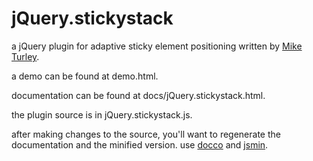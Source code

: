 jQuery.stickystack
==================

a jQuery plugin for adaptive sticky element positioning written by [Mike Turley](http://www.miketurley.com).

a demo can be found at demo.html.

documentation can be found at docs/jQuery.stickystack.html.

the plugin source is in jQuery.stickystack.js.

after making changes to the source, you'll want to regenerate the documentation and the minified version.
use [docco](http://jashkenas.github.com/docco/) and [jsmin](http://www.crockford.com/javascript/jsmin.html).